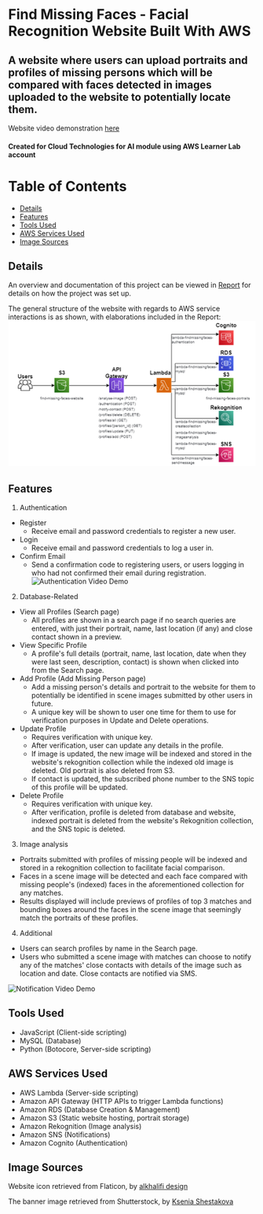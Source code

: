 # Find Missing Faces - Facial Recognition Website Built With AWS 
## A website where users can upload portraits and profiles of missing persons which will be compared with faces detected in images uploaded to the website to potentially locate them. 
Website video demonstration [here](https://youtu.be/Cupo4evGELk)
#### Created for Cloud Technologies for AI module using AWS Learner Lab account

# Table of Contents 
- [Details](#details)
- [Features](#features)
- [Tools Used](#tools-used)
- [AWS Services Used](#aws-services-used)
- [Image Sources](#image-sources)

## Details 
An overview and documentation of this project can be viewed in [Report](Documentation/Report.docx) for details on how the project was set up. 

The general structure of the website with regards to AWS service interactions is as shown, with elaborations included in the Report:
![Diagram](Documentation/Services-Interactions-Diagram.png)


## Features
1. Authentication
  - Register
    - Receive email and password credentials to register a new user.  
  - Login
    - Receive email and password credentials to log a user in. 
  - Confirm Email 
    - Send a confirmation code to registering users, or users logging in who had not confirmed their email during registration.
  ![Authentication Video Demo](https://i.giphy.com/media/v1.Y2lkPTc5MGI3NjExcnh3NWYzeHJla2YwZ3V6c3kza3A5d3RheXpveXh5MmY4MnV3emExYyZlcD12MV9pbnRlcm5hbF9naWZfYnlfaWQmY3Q9Zw/0DHRw2WAYpmqSSu0mE/giphy.gif)
2. Database-Related
  - View all Profiles (Search page)
    - All profiles are shown in a search page if no search queries are entered, with just their portrait, name, last location (if any) and close contact shown in a preview.
  - View Specific Profile
    - A profile's full details (portrait, name, last location, date when they were last seen, description, contact) is shown when clicked into from the Search page. 
  - Add Profile (Add Missing Person page)
    - Add a missing person's details and portrait to the website for them to potentially be identified in scene images submitted by other users in future.
    - A unique key will be shown to user one time for them to use for verification purposes in Update and Delete operations. 
  - Update Profile
    - Requires verification with unique key.
    - After verification, user can update any details in the profile.
    - If image is updated, the new image will be indexed and stored in the website's rekognition collection while the indexed old image is deleted. Old portrait is also deleted from S3.
    - If contact is updated, the subscribed phone number to the SNS topic of this profile will be updated.
  - Delete Profile
    - Requires verification with unique key.
    - After verification, profile is deleted from database and website, indexed portrait is deleted from the website's Rekognition collection, and the SNS topic is deleted.
3. Image analysis 
  - Portraits submitted with profiles of missing people will be indexed and stored in a rekognition collection to facilitate facial comparison.
  - Faces in a scene image will be detected and each face compared with missing people's (indexed) faces in the aforementioned collection for any matches.
  - Results displayed will include previews of profiles of top 3 matches and bounding boxes around the faces in the scene image that seemingly match the portraits of these profiles.
4. Additional
  - Users can search profiles by name in the Search page.
  - Users who submitted a scene image with matches can choose to notify any of the matches' close contacts with details of the image such as location and date. Close contacts are notified via SMS.
    
![Notification Video Demo](https://i.giphy.com/media/v1.Y2lkPTc5MGI3NjExZnRwc25wdTJuNG15MGRvcXFjMWgycXNveGN0dGQwM2F3YXFma2JpeCZlcD12MV9pbnRlcm5hbF9naWZfYnlfaWQmY3Q9Zw/DWojgKcqXIGca4B5Sv/giphy.gif)

## Tools Used 
- JavaScript (Client-side scripting)
- MySQL (Database)
- Python (Botocore, Server-side scripting)

## AWS Services Used
- AWS Lambda (Server-side scripting)
- Amazon API Gateway (HTTP APIs to trigger Lambda functions)
- Amazon RDS (Database Creation & Management)
- Amazon S3 (Static website hosting, portrait storage)
- Amazon Rekognition (Image analysis)
- Amazon SNS (Notifications)
- Amazon Cognito (Authentication)

## Image Sources 
Website icon retrieved from Flaticon, by [alkhalifi design](https://www.flaticon.com/authors/alkhalifi-design)

The banner image retrieved from Shutterstock, by [Ksenia Shestakova](https://www.shutterstock.com/image-photo/man-dad-having-quality-time-their-2189267477)
